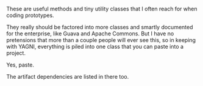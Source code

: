 
These are useful methods and tiny utility classes that I often reach for when coding prototypes.

They really should be factored into more classes and smartly documented for the enterprise, like
Guava and Apache Commons.  But I have no pretensions that more than a couple people will ever see
this, so in keeping with YAGNI, everything is piled into one class that you can paste into a
project.

Yes, paste.

The artifact dependencies are listed in there too.
